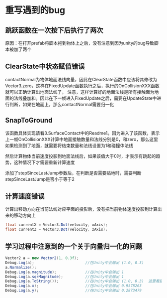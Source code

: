 # 重写遇到的bug

## 跳跃函数在一次按下后执行了两次
原因：在打开prefab将脚本拖到物体上之后，没有注意到因为unity的bug导致脚本被加了两个

## ClearState中状态赋值错误
contactNormal为物体地面法线向量，因此在ClearState函数中应该将其修改为Vector3.zero，这样在FixedUpdate函数执行之后，执行的OnCollisionXXX函数就可以正确计算出地面法线了，
注意，这样计算好的地面法线是所有接触面为地面的法线叠加和。因此在下一帧进入FixedUpdate之后，需要在UpdateState中进行判断，如果在地面上，那么contactNormal需要归一化

## SnapToGround
该函数具体实现请看3.SurfaceContact中的Readme1。因为进入了该函数，表示上一帧OnCollisionXXX计算中地面接触数量和法线分别是0，和zero，那么这里如果检测到了地面，就需要将结束数量和法线设置为1和碰撞体法线

然后计算物体当前速度投影到地面法线后，如果该值大于0时，才表示有跳起的趋势，这种情况下才需要重新计算速度

添加了stepSinceLastJump参数后，在判断是否需要贴地时，需要判断stepSinceLastJump是否小于等于2


## 计算速度错误
计算出移动方向在当前法线对应平面的投影后，没有把当前物体速度投影到计算出来的移动方向上
```csharp
float currentX = Vector3.Dot(velocity, xAxis);
float currentZ = Vector3.Dot(velocity, zAxis);
```

## 学习过程中注意到的一个关于向量归一化的问题
```csharp
Vector2 a = new Vector2(1, 0.3f);
Debug.Log(a);                       //在Unity中会输出 (1.0, 0.3)
a.Normalize();
Debug.Log(a.magnitude);             //在Unity中会输出 1
Debug.Log(a.sqrMagnitude);          //在Unity中会输出 1
Debug.Log(a.ToString());            //在Unity中会输出 (1.0, 0.3)  这里看起来像没有归一化，但是其实已经归一化了，原因是ToString()函数对x和y进行了四舍五入
Debug.Log(a.x);                     //在Unity中会输出 0.9578263
Debug.Log(a.y);                     //在Unity中会输出 0.2873479
```